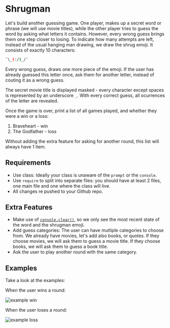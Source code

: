 # Shrugman

Let's build another guessing game.
One player, makes up a secret word or phrase (we will use movie titles), while the other player tries to guess the word by asking what letters it contains.
However, every wrong guess brings them one step closer to losing.
To indicate how many attempts are left, instead of the usual hanging man drawing, we draw the shrug emoji. It consists of exactly 10 characters:

```bash
¯\_(:/)_/¯
```

Every wrong guess, draws one more piece of the emoji.
If the user has already guessed this letter once, ask them for another letter, instead of couting it as a wrong guess.

The secret movie title is displayed masked - every character except spaces is represented by an underscore `_`. With every correct guess, all ocurrences of the letter are revealed.

Once the game is over, print a list of all games played, and whether they were a win or a loss:

1. Braveheart - win
2. The Godfather - loss

Without adding the extra feature for asking for another round, this list will always have 1 item.

## Requirements

- Use class: Ideally your class is unaware of the `prompt` or the `console`.
- Use `require` to split into separate files: you should have at least 2 files, one main file and one where the class will live.
- All changes re pushed to your Github repo.

## Extra Features

- Make use of [`console.clear()`](https://www.geeksforgeeks.org/node-js-console-clear-method/), so we only see the most recent state of the word and the shrugman emoji.
- Add guess categories: The user can have mutliple categories to choose from. We already have movies, let's add also books, or quotes. If they choose movies, we will ask them to guess a movie title. If they choose books, we will ask them to guess a book title.
- Ask the user to play another round with the same category.

## Examples

Take a look at the examples:

When the user wins a round:

![example win](example.gif)

When the user loses a round:

![example loss](example-loss.gif)
